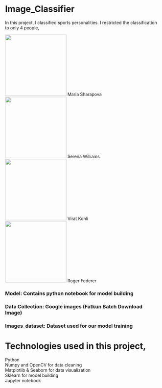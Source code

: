 # Image_Classifier

In this project, I classified sports personalities. I restricted the classification to only 4 people,

<img src="https://github.com/pdheeraj190802/Image_Classifier/assets/98040022/fc5dda2a-295a-45f0-9f91-e6fe0fb1c06f" width="200" />
Maria Sharapova <br />
<img src="https://github.com/pdheeraj190802/Image_Classifier/assets/98040022/86606d57-1da8-4b2d-a61a-d4b483f1bf30" width="200" />
Serena Williams <br />
<img src="https://github.com/pdheeraj190802/Image_Classifier/assets/98040022/c123a813-2d70-4f72-a6e7-62abc8ffd4db" width="200" />
Virat Kohli <br />
<img src="https://github.com/pdheeraj190802/Image_Classifier/assets/98040022/70f6347e-6ef6-4b8b-9a2c-147e8d8e0deb" width="200" />
Roger Federer <br />

### Model: Contains python notebook for model building
### Data Collection: Google images (Fatkun Batch Download Image)
### Images_dataset: Dataset used for our model training

# Technologies used in this project,

Python <br />
Numpy and OpenCV for data cleaning <br />
Matplotlib & Seaborn for data visualization <br />
Sklearn for model building <br />
Jupyter notebook <br />
